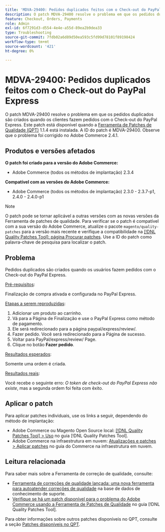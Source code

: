 ```yaml
---
title: 'MDVA-29400: Pedidos duplicados feitos com o Check-out do PayPal Express'
description: O patch MDVA-29400 resolve o problema em que os pedidos duplicados são criados quando os clientes fazem pedidos com o Check-out do PayPal Express. Este patch está disponível quando a [Ferramenta de correções de qualidade (QPT)](https://experienceleague.adobe.com/pt-br/docs/commerce-operations/tools/quality-patches-tool/quality-patches-tool-to-self-serve-quality-patches) 1.1.4 está instalada. A ID do patch é MDVA-29400. Observe que o problema foi corrigido no Adobe Commerce 2.4.1.
feature: Checkout, Orders, Payments
role: Admin
exl-id: 6f7291d3-d554-4e4e-a55d-89ea2b9dea33
type: Troubleshooting
source-git-commit: 7fdb02a6d89d50ea593c5fd99d78101f89198424
workflow-type: tm+mt
source-wordcount: '421'
ht-degree: 0%

---
```


# MDVA-29400: Pedidos duplicados feitos com o Check-out do PayPal Express

O patch MDVA-29400 resolve o problema em que os pedidos duplicados são criados quando os clientes fazem pedidos com o Check-out do PayPal Express. Este patch está disponível quando a [Ferramenta de Patches de Qualidade (QPT)](https://experienceleague.adobe.com/pt-br/docs/commerce-operations/tools/quality-patches-tool/quality-patches-tool-to-self-serve-quality-patches) 1.1.4 está instalada. A ID do patch é MDVA-29400. Observe que o problema foi corrigido no Adobe Commerce 2.4.1.

## Produtos e versões afetados

**O patch foi criado para a versão do Adobe Commerce:**

* Adobe Commerce (todos os métodos de implantação) 2.3.4

**Compatível com as versões do Adobe Commerce:**

* Adobe Commerce (todos os métodos de implantação) 2.3.0 - 2.3.7-p1, 2.4.0 - 2.4.0-p1

>[!NOTE]
>
>O patch pode se tornar aplicável a outras versões com as novas versões da Ferramenta de patches de qualidade. Para verificar se o patch é compatível com a sua versão do Adobe Commerce, atualize o pacote `magento/quality-patches` para a versão mais recente e verifique a compatibilidade na [[!DNL Quality Patches Tool]: página Procurar patches](https://experienceleague.adobe.com/pt-br/docs/commerce-operations/tools/quality-patches-tool/quality-patches-tool-to-self-serve-quality-patches). Use a ID do patch como palavra-chave de pesquisa para localizar o patch.

## Problema

Pedidos duplicados são criados quando os usuários fazem pedidos com o Check-out do PayPal Express.

<u>Pré-requisitos</u>:

Finalização de compra ativada e configurada no PayPal Express.

<u>Etapas a serem reproduzidas</u>:

1. Adicionar um produto ao carrinho.
1. Vá para a Página de Finalização e use o PayPal Express como método de pagamento.
1. Ele será redirecionado para a página paypal/express/review/.
1. Fazer pedido. Você será redirecionado para a Página de sucesso.
1. Voltar para PayPal/express/review/ Page.
1. Clique no botão **Fazer pedido**.

<u>Resultados esperados</u>:

Somente uma ordem é criada.

<u>Resultados reais</u>:

Você recebe o seguinte erro: *O token de check-out do PayPal Express não existe*, mas a segunda ordem foi feita com êxito.

## Aplicar o patch

Para aplicar patches individuais, use os links a seguir, dependendo do método de implantação:

* Adobe Commerce ou Magento Open Source local: [[!DNL Quality Patches Tool] > Uso](/help/tools/quality-patches-tool/usage.md) no guia [!DNL Quality Patches Tool].
* Adobe Commerce na infraestrutura em nuvem: [Atualizações e patches > Aplicar patches](https://experienceleague.adobe.com/docs/commerce-cloud-service/user-guide/develop/upgrade/apply-patches.html?lang=pt-BR) no guia do Commerce na infraestrutura em nuvem.

## Leitura relacionada

Para saber mais sobre a Ferramenta de correção de qualidade, consulte:

* [Ferramenta de correções de qualidade lançada: uma nova ferramenta para autoatender correções de qualidade](https://experienceleague.adobe.com/pt-br/docs/commerce-operations/tools/quality-patches-tool/quality-patches-tool-to-self-serve-quality-patches) na base de dados de conhecimento de suporte.
* [Verifique se há um patch disponível para o problema do Adobe Commerce usando a Ferramenta de Patches de Qualidade](/help/tools/quality-patches-tool/patches-available-in-qpt/check-patch-for-magento-issue-with-magento-quality-patches.md) no guia [!DNL Quality Patches Tool].

Para obter informações sobre outros patches disponíveis no QPT, consulte a seção [Patches disponíveis no QPT](https://support.magento.com/hc/en-us/sections/360010506631-Patches-available-in-MQP-tool-).
